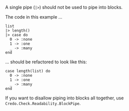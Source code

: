 A single pipe (`|>`) should not be used to pipe into blocks.

The code in this example ...

    list
    |> length()
    |> case do
      0 -> :none
      1 -> :one
      _ -> :many
    end

... should be refactored to look like this:

    case length(list) do
      0 -> :none
      1 -> :one
      _ -> :many
    end

If you want to disallow piping into blocks all together, use
`Credo.Check.Readability.BlockPipe`.
